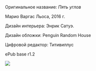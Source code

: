 Оригинальное название: *Пять углов*

Марио Варгас Льоса, 2016 г.

Дизайн интерьера: Энрик Сатуэ.

Дизайн обложки: Penguin Random House

Цифровой редактор: Титивиллус

ePub base r1.2

![](../Images/ex_libris.png)
